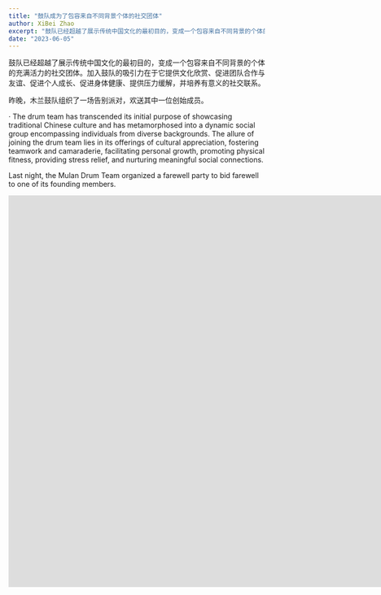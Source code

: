 ```yaml
---
title: "鼓队成为了包容来自不同背景个体的社交团体"
author: XiBei Zhao
excerpt: "鼓队已经超越了展示传统中国文化的最初目的，变成一个包容来自不同背景的个体的充满活力的社交团体。加入鼓队的吸引力在于它提供文化欣赏、促进团队合作与友谊、促进个人成长、促进身体健康、提供压力缓解，并培养有意义的社交联系。昨晚，木兰鼓队组织了一场告别派对，欢送其中一位创始成员。"
date: "2023-06-05"
---
```


鼓队已经超越了展示传统中国文化的最初目的，变成一个包容来自不同背景的个体的充满活力的社交团体。加入鼓队的吸引力在于它提供文化欣赏、促进团队合作与友谊、促进个人成长、促进身体健康、提供压力缓解，并培养有意义的社交联系。

昨晚，木兰鼓队组织了一场告别派对，欢送其中一位创始成员。

·
The drum team has transcended its initial purpose of showcasing traditional Chinese culture and has metamorphosed into a dynamic social group encompassing individuals from diverse backgrounds. The allure of joining the drum team lies in its offerings of cultural appreciation, fostering teamwork and camaraderie, facilitating personal growth, promoting physical fitness, providing stress relief, and nurturing meaningful social connections.

Last night, the Mulan Drum Team organized a farewell party to bid farewell to one of its founding members.

<iframe width="1669" height="771" src="https://www.youtube.com/embed/HNis7SudttA" title="Farewell Party for a Founding Member of the Mulan Drum Team" frameborder="0" allow="accelerometer; autoplay; clipboard-write; encrypted-media; gyroscope; picture-in-picture; web-share" allowfullscreen></iframe>

